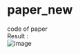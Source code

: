 # paper_new
code of paper  
Result :  
![image](https://github.com/ChouHsuan-Cheng/paper/blob/main/result.png)  
